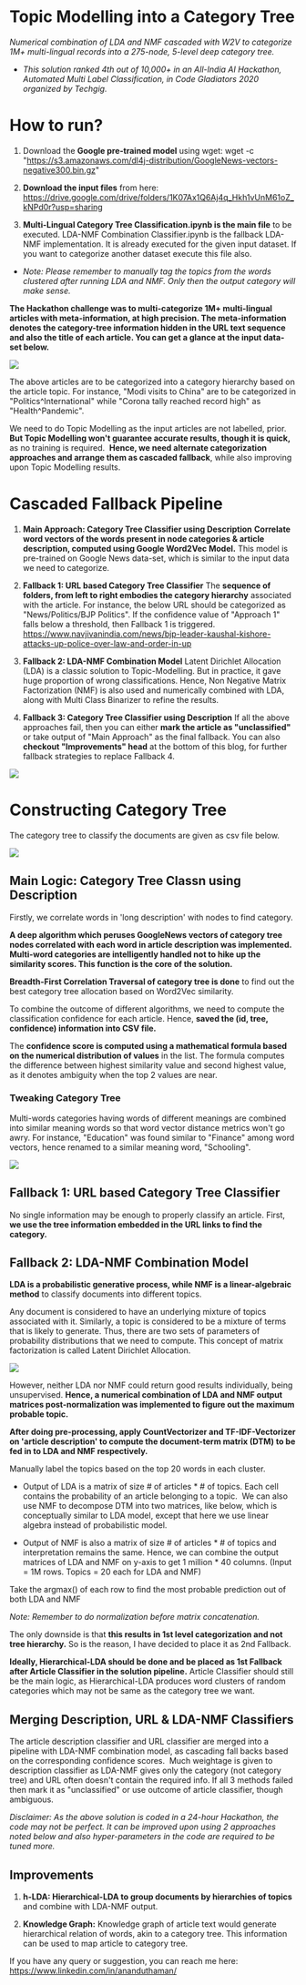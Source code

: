 # Topic Modelling into a Category Tree

_Numerical combination of LDA and NMF cascaded with W2V to categorize 1M+ multi-lingual records into a 275-node, 5-level deep category tree._

- _This solution ranked 4th out of 10,000+ in an All-India AI Hackathon, Automated Multi Label Classification, in Code Gladiators 2020 organized by Techgig._

# How to run?

1) Download the **Google pre-trained model** using wget:
wget -c "https://s3.amazonaws.com/dl4j-distribution/GoogleNews-vectors-negative300.bin.gz"

2) **Download the input files** from here:
https://drive.google.com/drive/folders/1K07Ax1Q6Aj4q_Hkh1vUnM61oZ_kNPd0r?usp=sharing

3) **Multi-Lingual Category Tree Classification.ipynb is the main file** to be executed. LDA-NMF Combination Classifier.ipynb is the fallback LDA-NMF implementation. It is already executed for the given input dataset. If you want to categorize another dataset execute this file also.

- _Note: Please remember to manually tag the topics from the words clustered after running LDA and NMF. Only then the output category will make sense._


**The Hackathon challenge was to multi-categorize 1M+ multi-lingual articles with meta-information, at high precision. The meta-information denotes the category-tree information hidden in the URL text sequence and also the title of each article. You can get a glance at the input data-set below.**

![](images/input_data.png)

The above articles are to be categorized into a category hierarchy based on the article topic. For instance, "Modi visits to China" are to be categorized in "Politics^International" while "Corona tally reached record high" as "Health^Pandemic".

We need to do Topic Modelling as the input articles are not labelled, prior. **But Topic Modelling won't guarantee accurate results, though it is quick,** as no training is required. 
**Hence, we need alternate categorization approaches and arrange them as cascaded fallback**, while also improving upon Topic Modelling results.

# Cascaded Fallback Pipeline
1. **Main Approach: Category Tree Classifier using Description**
**Correlate word vectors of the words present in node categories & article description, computed using Google Word2Vec Model.** This model is pre-trained on Google News data-set, which is similar to the input data we need to categorize. 

2. **Fallback 1: URL based Category Tree Classifier**
The **sequence of folders, from left to right embodies the category hierarchy** associated with the article. For instance, the below URL should be categorized as "News/Politics/BJP Politics". If the confidence value of "Approach 1" falls below a threshold, then Fallback 1 is triggered.
https://www.navjivanindia.com/news/bjp-leader-kaushal-kishore-attacks-up-police-over-law-and-order-in-up

3. **Fallback 2: LDA-NMF Combination Model**
Latent Dirichlet Allocation (LDA) is a classic solution to Topic-Modelling. But in practice, it gave huge proportion of wrong classifications. Hence, Non Negative Matrix Factorization (NMF) is also used and numerically combined with LDA, along with Multi Class Binarizer to refine the results.

4. **Fallback 3: Category Tree Classifier using Description**
If all the above approaches fail, then you can either **mark the article as "unclassified"** or take output of "Main Approach" as the final fallback.
You can also **checkout "Improvements" head** at the bottom of this blog, for further fallback strategies to replace Fallback 4.

![](images/soln_architecture.png)

# Constructing Category Tree
The category tree to classify the documents are given as csv file below.

![](images/tree.png)


## Main Logic: Category Tree Classn using Description

Firstly, we correlate words in 'long description' with nodes to find category.

**A deep algorithm which peruses GoogleNews vectors of category tree nodes correlated with each word in article description was implemented. Multi-word categories are intelligently handled not to hike up the similarity scores. This function is the core of the solution.**

**Breadth-First Correlation Traversal of category tree is done** to find out the best category tree allocation based on Word2Vec similarity.

To combine the outcome of different algorithms, we need to compute the classification confidence for each article. Hence, **saved the (id, tree, confidence) information into CSV file.**

The **confidence score is computed using a mathematical formula based on the numerical distribution of values** in the list. The formula computes the difference between highest similarity  value and second highest value, as it denotes ambiguity when the top 2 values are near.

### Tweaking Category Tree
Multi-words categories having words of different meanings are combined into similar meaning words so that word vector distance metrics won't go awry. For instance, "Education" was found similar to "Finance" among word vectors, hence renamed to a similar meaning word, "Schooling".

![](images/tree_viz.png)

## Fallback 1: URL based Category Tree Classifier

No single information may be enough to properly classify an article. First, **we use the tree information embedded in the URL links to find the category.**

## Fallback 2: LDA-NMF Combination Model
**LDA is a probabilistic generative process, while NMF is a linear-algebraic method** to classify documents into different topics.<br>

Any document is considered to have an underlying mixture of topics associated with it. Similarly, a topic is considered to be a mixture of terms that is likely to generate. Thus, there are two sets of parameters of probability distributions that we need to compute. This concept of matrix factorization is called Latent Dirichlet Allocation.

![](images/lda.png)

However, neither LDA nor NMF could return good results individually, being unsupervised. **Hence, a numerical combination of LDA and NMF output matrices post-normalization was implemented to figure out the maximum probable topic.**

**After doing pre-processing, apply CountVectorizer and TF-IDF-Vectorizer on 'article description' to compute the document-term matrix (DTM) to be fed in to LDA and NMF respectively.**

Manually label the topics based on the top 20 words in each cluster.

- Output of LDA is a matrix of size # of articles * # of topics. Each cell contains the probability of an article belonging to a topic. 
We can also use NMF to decompose DTM into two matrices, like below, which is conceptually similar to LDA model, except that here we use linear algebra instead of probabilistic model.

- Output of NMF is also a matrix of size # of articles * # of topics and interpretation remains the same. Hence, we can combine the output matrices of LDA and NMF on y-axis to get 1 million * 40 columns. (Input = 1M rows. Topics = 20 each for LDA and NMF)

Take the argmax() of each row to find the most probable prediction out of both LDA and NMF

_Note: Remember to do normalization before matrix concatenation._

The only downside is that **this results in 1st level categorization and not tree hierarchy.** So is the reason, I have decided to place it as 2nd Fallback. <br>

**Ideally, Hierarchical-LDA should be done and be placed as 1st Fallback after Article Classifier in the solution pipeline.** Article Classifier should still be the main logic, as Hierarchical-LDA produces word clusters of random categories which may not be same as the category tree we want. 

## Merging Description, URL & LDA-NMF Classifiers

The article description classifier and URL classifier are merged into a pipeline with LDA-NMF combination model, as cascading fall backs based on the corresponding confidence scores. 
Much weightage is given to description classifier as LDA-NMF gives only the category (not category tree) and URL often doesn't contain the required info. If all 3 methods failed then mark it as "unclassified" or use outcome of article classifier, though ambiguous.

_Disclaimer: As the above solution is coded in a 24-hour Hackathon, the code may not be perfect. It can be improved upon using 2 approaches noted below and also hyper-parameters in the code are required to be tuned more._

## Improvements
1. **h-LDA: Hierarchical-LDA to group documents by hierarchies of topics** and combine with LDA-NMF output.

2. **Knowledge Graph:** Knowledge graph of article text would generate hierarchical relation of words, akin to a category tree. This information can be used to map article to category tree.

If you have any query or suggestion, you can reach me here: https://www.linkedin.com/in/ananduthaman/